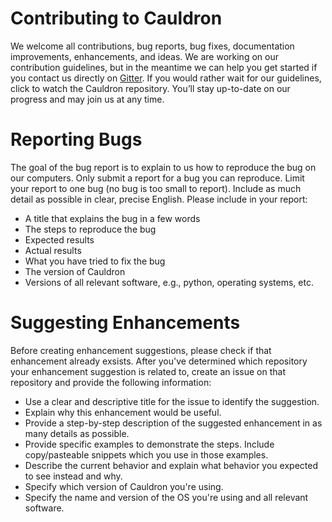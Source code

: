 # Contributing to Cauldron 
We welcome all contributions, bug reports, bug fixes, documentation improvements, enhancements, and ideas. We are working on our contribution guidelines, but in the meantime we can help you get started if you contact us directly on [Gitter](https://gitter.im/cauldron-notebook/Lobby). If you would rather wait for our guidelines, click to watch the Cauldron repository. You’ll stay up-to-date on our progress and may join us at any time.

# Reporting Bugs
The goal of the bug report is to explain to us how to reproduce the bug on our computers. Only submit a report for a bug you can reproduce. Limit your report to one bug (no bug is too small to report). Include as much detail as possible in clear, precise English.  Please include in your report:
* A title that explains the bug  in a few words
* The steps to reproduce the bug
* Expected results
* Actual results
* What you have tried to fix the bug
* The version of Cauldron
* Versions of all relevant software, e.g., python, operating systems, etc.

# Suggesting Enhancements
Before creating enhancement suggestions, please check if that enhancement already exsists. After you've determined which repository your enhancement suggestion is related to, create an issue on that repository and provide the following information:
* Use a clear and descriptive title for the issue to identify the suggestion.
* Explain why this enhancement would be useful.
* Provide a step-by-step description of the suggested enhancement in as many details as possible.
* Provide specific examples to demonstrate the steps. Include copy/pasteable snippets which you use in those examples.
* Describe the current behavior and explain what behavior you expected to see instead and why.
* Specify which version of Cauldron you're using.
* Specify the name and version of the OS you're using and all relevant software.

